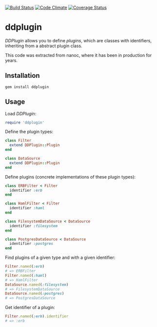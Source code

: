 [![Build Status](https://travis-ci.org/ddfreyne/ddplugin.png)](https://travis-ci.org/ddfreyne/ddplugin)
[![Code Climate](https://codeclimate.com/github/ddfreyne/ddplugin.png)](https://codeclimate.com/github/ddfreyne/ddplugin)
[![Coverage Status](https://coveralls.io/repos/ddfreyne/ddplugin/badge.png?branch=master)](https://coveralls.io/r/ddfreyne/ddplugin)

# ddplugin

*DDPlugin* allows you to define *plugins*, which are classes with identifiers, inheriting from a abstract plugin class.

This code was extracted from nanoc, where it has been in production for years.

## Installation

`gem install ddplugin`

## Usage

Load *DDPlugin*:

```ruby
require 'ddplugin'
```

Define the plugin types:

```ruby
class Filter
  extend DDPlugin::Plugin
end

class DataSource
  extend DDPlugin::Plugin
end
```

Define plugins (concrete implementations of these plugin types):

```ruby
class ERBFilter < Filter
  identifier :erb
end

class HamlFilter < Filter
  identifier :haml
end

class FilesystemDataSource < DataSource
  identifier :filesystem
end

class PostgresDataSource < DataSource
  identifier :postgres
end
```

Find plugins of a given type and with a given identifier:

```ruby
Filter.named(:erb)
# => ERBFilter
Filter.named(:haml)
# => HamlFilter
DataSource.named(:filesystem)
# => FilesystemDataSource
DataSource.named(:postgres)
# => PostgresDataSource
```

Get identifier of a plugin:

```ruby
Filter.named(:erb).identifier
# => :erb
```
